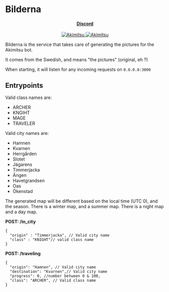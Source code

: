 # Bilderna

<h4 align="center">
    <a href="https://discord.gg/RMSZ5MY" > Discord </a>
</h4>

<div align="center">    
<a href="https://top.gg/bot/471749111125770250">
    <img src="https://top.gg/api/widget/status/471749111125770250.svg" alt="Akimitsu" />
</a>
<a href="https://top.gg/bot/471749111125770250">
    <img src="https://top.gg/api/widget/servers/471749111125770250.svg" alt="Akimitsu" />
</a>
</div>

Bilderna is the service that takes care of generating the pictures for the Akimitsu bot.

It comes from the Swedish, and means "the pictures" (original, eh ?)

When starting, it will listen for any incoming requests on `0.0.0.0:3000`

## Entrypoints

Valid class names are:
- ARCHER
- KNGIHT
- MAGE
- TRAVELER

Valid city names are:
- Hamnen
- Kvarnen
- Herrgården
- Slotet
- Jägarens
- Timmerjacka
- Ängen
- Havetgrandsen
- Oas
- Ökenstad

The generated map will be different based on the local time (UTC 0), and the season.
There is a winter map, and a summer map.
There is a night map and a day map.

**POST: /in_city**
```json5
{
  "origin" : "Timmerjacka", // Valid city name
  "class" : "KNIGHT"// valid class name
}
```

**POST: /traveling**
```json5
{
  "origin": "Hamnen", // Valid city name
  "destination": "Kvarnen",// Valid city name
  "progress": 0, //number between 0 & 100,
  "class": "ARCHER", // Valid class name
}
```
